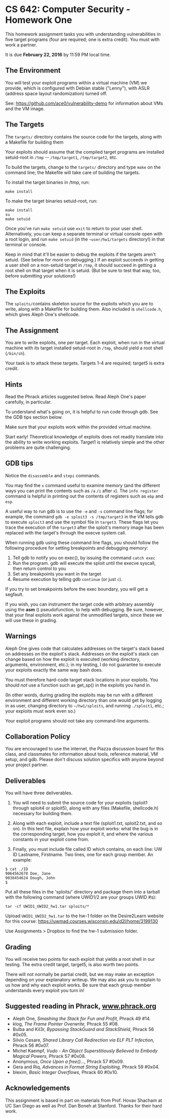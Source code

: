 # CS 642: Computer Security - Homework One

This homework assignment tasks you with understanding vulnerabilities 
in five target programs (four are required; one is extra credit). You must with work a partner.

It is due **February 22, 2016** by 11:59 PM local time. 

## The Environment 

You will test your exploit programs within a virtual machine
(VM) we provide, which is configured with Debian stable ("Lenny"), with ASLR (address
space layout randomization) turned off. 

See: https://github.com/ace0/vulnerability-demo for information about VMs and the VM image.

## The Targets

The `targets/` directory contains the source code for the targets, along with a Makefile for building them

Your exploits should assume that the compiled target programs are
installed setuid-root in `/tmp` -- `/tmp/target1`, `/tmp/target2`, etc.

To build the targets, change to the `targets/` directory and type
`make` on the command line; the Makefile will take care of building
the targets.

To install the target binaries in /tmp, run:
```
make install
```

To make the target binaries setuid-root, run:
```
make install
su
make setuid
```
Once you've run `make setuid` use `exit` to return to your user
shell.  Alternatively, you can keep a separate terminal or virtual
console open with a root login, and run `make setuid` (in the
`~user/hw1/targets` directory!) in that terminal or console.

Keep in mind that it'll be easier to debug the exploits if the targets
aren't setuid.  (See below for more on debugging.)  If an exploit
succeeds in getting a user shell on a non-setuid target in `/tmp`, it
should succeed in getting a root shell on that target when it is
setuid.  (But be sure to test that way, too, before submitting your
solutions!)

## The Exploits

The `sploits/`contains skeleton
source for the exploits which you are to write, along with a Makefile
for building them.  Also included is `shellcode.h`, which gives Aleph
One's shellcode.

## The Assignment

You are to write exploits, one per target. Each exploit, when run in
the virtual machine with its target installed setuid-root in `/tmp`,
should yield a root shell (`/bin/sh`).

Your task is to attack these targets. Targets 1-4 are required; target5 is extra credit.

## Hints 

Read the Phrack articles suggested below.  Read Aleph One's paper
carefully, in particular.

To understand what's going on, it is helpful to run code through gdb.
See the GDB tips section below.

Make sure that your exploits work within the provided virtual machine.

Start early! Theoretical knowledge of exploits does not readily
translate into the ability to write working exploits. Target1 is
relatively simple and the other problems are quite challenging.

## GDB tips

Notice the `disassemble` and `stepi` commands.

You may find the `x` command useful to examine memory (and the
different ways you can print the contents such as `/a` `/i`
after `x`). The `info register` command is helpful in printing
out the contents of registers such as `ebp` and `esp`.

A useful way to run gdb is to use the `-e` and `-s` command line flags;
for example, the command `gdb -e sploit3 -s /tmp/target3` in the VM
tells gdb to execute `sploit3` and use the symbol file in `target3`.
These flags let you trace the execution of the `target3` after the
sploit's memory image has been replaced with the target's through the
execve system call.

When running gdb using these command line flags, you should follow
the following procedure for setting breakpoints and debugging memory:

1. Tell gdb to notify you on exec(), by issuing the command `catch
   exec`
2. Run the program.  gdb will execute the sploit until the execve
   syscall, then return control to you
3. Set any breakpoints you want in the target
4. Resume execution by telling gdb `continue` (or just `c`).

If you try to set breakpoints before the exec boundary, you will
get a segfault.

If you wish, you can instrument the target code with arbitrary
assembly using the __asm__ () pseudofunction, to help with debugging.
Be sure, however, that your final exploits work against the unmodified
targets, since these we will use these in grading.

## Warnings 

Aleph One gives code that calculates addresses on the target's stack
based on addresses on the exploit's stack.  Addresses on the exploit's
stack can change based on how the exploit is executed (working
directory, arguments, environment, etc.); in my testing, I do not
guarantee to execute your exploits exactly the same way bash does.

You must therefore hard-code target stack locations in your exploits.
You should *not* use a function such as get_sp() in the exploits you
hand in.

(In other words, during grading the exploits may be run with a different
environment and different working directory than one would get by
logging in as user, changing directory to `~/hw1/sploits`, and running
`./sploit1`, etc.; your exploits must work even so.)

Your exploit programs should not take any command-line arguments.

## Collaboration Policy

You are encouraged to use the internet, the Piazza discussion board for this class, and 
classmates for information about tools, reference material, 
VM setup, and gdb. Please don't discuss solution specifics with anyone beyond your 
project partner.

## Deliverables

You will have three deliverables.

1. You will need to submit the source code for your exploits (sploit1 through sploit4 or sploit5), along
    with any files (Makefile, shellcode.h) necessary for building
    them.

1. Along with each exploit, include a text
    file (sploit1.txt, sploit2.txt, and so on). In this text file,
    explain how your exploit works: what the bug is in the
    corresponding target, how you exploit it, and where the various
    constants in your exploit come from.

1. Finally, you must include file called ID which contains, on each line: 
   UW ID Lastname, Firstname. Two lines, one for each group member. An example:
```
$ cat ./ID
9064562678 Doe, Jane
9038454624 Dough, John
$
```

Put all these files in the 'sploits/' directory and package them into a tarball with the following command (where UWID1/2 are your groups UWID #s):
```
tar -cf UWID1_UWID2_hw1.tar sploits/*
```

Upload `UWID1_UWID2_hw1.tar` to the hw-1 folder on the Desire2Learn website for this course:
https://uwmad.courses.wisconsin.edu/d2l/home/3199130

Use Assignments > Dropbox to find the hw-1 submission folder.

## Grading 

You will receive two points for each exploit that yields a root shell in our testing. 
The extra credit target, target5, is also worth two points.

There will not normally be partial credit,
but we may make an exception depending on your explanatory writeup.
We may also ask you to explain to us how and why each exploit works.
Be sure that each group member understands every exploit you turn in!


## Suggested reading in Phrack, www.phrack.org

- Aleph One, *Smashing the Stack for Fun and Profit*, Phrack 49 #14.
- klog, *The Frame Pointer Overwrite,* Phrack 55 #08.
- Bulba and Kil3r, *Bypassing StackGuard and StackShield*, Phrack 56 #0x05.
- Silvio Cesare, *Shared Library Call Redirection via ELF PLT Infection,* Phrack 56 #0x07.
- Michel Kaempf, *Vudo - An Object Superstitiously Believed to Embody Magical Powers,* Phrack 57 #0x08.
- Anonymous, *Once Upon a free()...,* Phrack 57 #0x09.
- Gera and Riq, *Advances in Format String Exploiting,* Phrack 59 #0x04.
- blexim, *Basic Integer Overflows,* Phrack 60 #0x10.

## Acknowledgements
This assignment is based in part on materials from Prof. Hovav Shacham at UC San Diego as well as Prof. Dan Boneh at Stanford. Thanks for their hard work.
